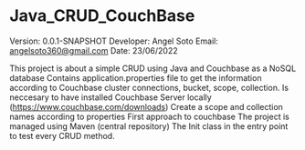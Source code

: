 # Java_CRUD_CouchBase
Version: 0.0.1-SNAPSHOT
Developer: Angel Soto
Email: angelsoto360@gmail.com
Date: 23/06/2022

This project is about a simple CRUD using Java and Couchbase as a NoSQL database
Contains application.properties file to get the information according to Couchbase cluster connections, bucket, scope, collection.
Is neccesary to have installed Couchbase Server locally (https://www.couchbase.com/downloads)
	Create a scope and collection names according to properties
First approach to couchbase
The project is managed using Maven (central repository)
The Init class in the entry point to test every CRUD method.